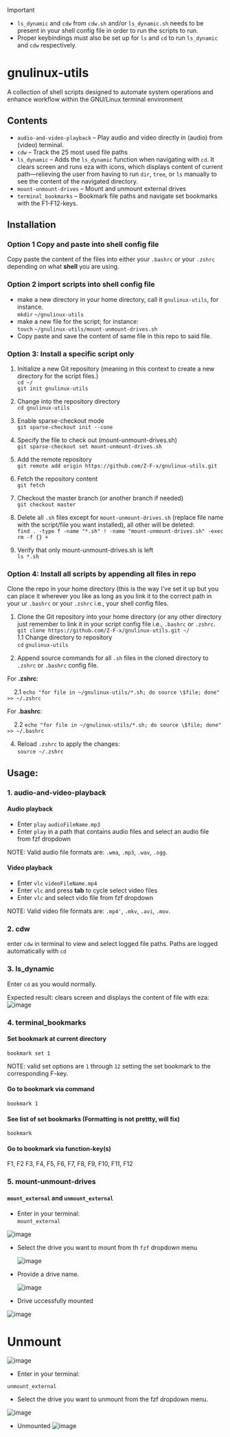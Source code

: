 > [!IMPORTANT]  
> - `ls_dynamic` and `cdw` from `cdw.sh` and/or `ls_dynamic.sh` needs to be present in your shell config file in order to run the scripts to run.
> - Proper keybindings must also be set up for `ls` and `cd` to run `ls_dynamic` and `cdw` respectively.

# gnulinux-utils
A collection of shell scripts designed to automate system operations and enhance workflow within the GNU/Linux terminal environment

## Contents
- `audio-and-video-playback` – 
Play audio and video directly in (audio) from (video) terminal.
- `cdw` – 
Track the 25 most used file paths
- `ls_dynamic` – 
Adds the `ls_dynamic` function when navigating with `cd`. It clears screen and runs eza with icons, which displays content of current path—relieving the user from having to run `dir`, `tree`, or `ls` manually to see the content of the navigated directory.
- `mount-unmount-drives` – 
Mount and unmount external drives
- `terminal_bookmarks` – 
Bookmark file paths and navigate set bookmarks with the F1-F12-keys.


## Installation

### Option 1 Copy and paste into shell config file

Copy paste the content of the files into either your `.bashrc` or your `.zshrc` depending on what **shell** you are using.

### Option 2 import scripts into shell config file

- make a new directory in your home directory, call it `gnulinux-utils`, for instance.\
  `mkdir` `~/gnulinux-utils`
- make a new file for the script; for instance:\
  `touch` `~/gnulinux-utils/mount-unmount-drives.sh`
- Copy paste and save the content of same file in this repo to said file.

### Option 3: Install a specific script only

1. Initialize a new Git repository (meaning in this context to create a new directory for the script files.)\
```cd ~/```\
```git init gnulinux-utils ```

2. Change into the repository directory\
```cd gnulinux-utils```

3. Enable sparse-checkout mode\
```git sparse-checkout init --cone```

4. Specify the file to check out (mount-unmount-drives.sh)\
```git sparse-checkout set mount-unmount-drives.sh```

5. Add the remote repository\
```git remote add origin https://github.com/Z-F-x/gnulinux-utils.git```

6. Fetch the repository content\
```git fetch```

7. Checkout the master branch (or another branch if needed)\
```git checkout master```

8. Delete all `.sh` files except for `mount-unmount-drives.sh` (replace file name with the script/file you want installed), all other will be deleted:\
  ```find . -type f -name "*.sh" ! -name "mount-unmount-drives.sh" -exec rm -f {} +```
  
9. Verify that only mount-unmount-drives.sh is left\
`ls *.sh`

### Option 4: Install all scripts by appending all files in repo 

Clone the repo in your home directory (this is the way I've set it up but you can place it wherever you like as long as you link it to the correct path in your ur `.bashrc` or your `.zshrc` i.e., your shell config files.

1. Clone the Git repository into your home directory (or any other directory just remember to link it in your script config file i.e., `.bashrc` or `.zshrc`.\
  ```git clone https://github.com/Z-F-x/gnulinux-utils.git ~/```\
  1.1  Change directory to repository\
     `cd` `gnulinux-utils`
  
2. Append source commands for all `.sh` files in the cloned directory to `.zshrc` or `.bashrc` config file. 

For **.zshrc**:

      2.1 `echo "for file in ~/gnulinux-utils/*.sh; do source \$file; done" >> ~/.zshrc`

For **.bashrc**:
  
      2.2 `echo "for file in ~/gnulinux-utils/*.sh; do source \$file; done" >> ~/.bashrc`
  
4. Reload `.zshrc` to apply the changes:\
  ```source ~/.zshrc```
  

## Usage:

### 1. **audio-and-video-playback**

#### Audio playback
- Enter `play` `audioFileName.mp3`
- Enter `play` in a path that contains audio files and select an audio file from fzf dropdown

NOTE: Valid audio file formats are: `.wma`, `.mp3`, `.wav`, `.ogg`.


#### Video playback 
- Enter `vlc` `videoFileName.mp4`
- Enter `vlc` and press **tab** to cycle select video files
- Enter `vlc` and select vido file from fzf dropdown

NOTE: Valid video file formats are: `.mp4'`, `.mkv`, `.avi`, `.mov`.


### 2. **cdw**
enter `cdw` in terminal to view and select logged file paths. Paths are logged automatically with `cd`

### 3. **ls_dynamic**
Enter `cd` as you would normally. 

Expected result: 
clears screen and displays the content of file with eza: 
![image](https://github.com/user-attachments/assets/94e0246a-297b-4199-834f-0b8f9838ffeb)


### 4. **terminal_bookmarks**

#### Set bookmark at current directory
```bookmark set 1```

NOTE: valid set options are `1` through `12` setting the set bookmark to the corresponding F-key.

#### Go to bookmark via command
```bookmark 1```

#### See list of set bookmarks (Formatting is not prettty, will fix)
```bookmark```


#### Go to bookmark via function-key(s)
F1, F2 F3, F4, F5, F6, F7, F8, F9, F10, F11, F12

### 5. **mount-unmount-drives**

#### `mount_external` and `unmount_external`

- Enter in your terminal:\
  `mount_external`

![image](https://github.com/user-attachments/assets/ccbf6a0b-5795-44f1-a623-4d6b8e60debe)
  
- Select the drive you want to mount from th `fzf` dropdown menu

  ![image](https://github.com/user-attachments/assets/eb653863-102b-4d0f-a857-7ac2030160d3)

- Provide a drive name.

  ![image](https://github.com/user-attachments/assets/fd6bc936-7ca9-4dbe-9364-236ade6a3316)

- Drive uccessfully mounted

![image](https://github.com/user-attachments/assets/df1602c3-5ae0-48b0-8acd-4098d45fef53)

# Unmount

![image](https://github.com/user-attachments/assets/0bc4fd75-184d-4191-a58a-dec2d5ad21af)

- Enter in your terminal:

`unmount_external`

- Select the drive you want to unmount from the fzf dropdown menu.

![image](https://github.com/user-attachments/assets/96533b55-bcfe-4655-84dc-227f86879bc0)

- Unmounted
![image](https://github.com/user-attachments/assets/47ab7f00-a8f5-4fe2-9dd4-716cc2d9a81c)

